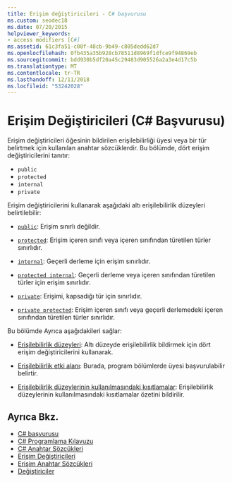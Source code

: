 ```yaml
---
title: Erişim değiştiricileri - C# başvurusu
ms.custom: seodec18
ms.date: 07/20/2015
helpviewer_keywords:
- access modifiers [C#]
ms.assetid: 61c3fa51-c00f-48cb-9b49-c805dedd62d7
ms.openlocfilehash: 0fb435a35b928cb78511d8969f1dfce9f94869eb
ms.sourcegitcommit: bdd930b5df20a45c29483d905526a2a3e4d17c5b
ms.translationtype: MT
ms.contentlocale: tr-TR
ms.lasthandoff: 12/11/2018
ms.locfileid: "53242028"
---
```

# <a name="access-modifiers-c-reference"></a>Erişim Değiştiricileri (C# Başvurusu)
Erişim değiştiricileri öğesinin bildirilen erişilebilirliği üyesi veya bir tür belirtmek için kullanılan anahtar sözcüklerdir. Bu bölümde, dört erişim değiştiricilerini tanıtır:  
  
-   `public`
-   `protected`
-   `internal`
-   `private`
  
 Erişim değiştiricilerini kullanarak aşağıdaki altı erişilebilirlik düzeyleri belirtilebilir:  
  
- [`public`](public.md): Erişim sınırlı değildir.  
  
- [`protected`](protected.md): Erişim içeren sınıfı veya içeren sınıfından türetilen türler sınırlıdır.  
  
- [`internal`](internal.md): Geçerli derleme için erişim sınırlıdır.  
  
- [`protected internal`](protected-internal.md): Geçerli derleme veya içeren sınıfından türetilen türler için erişim sınırlıdır.  
  
- [`private`](private.md): Erişimi, kapsadığı tür için sınırlıdır.  

- [`private protected`](private-protected.md): Erişim içeren sınıfı veya geçerli derlemedeki içeren sınıfından türetilen türler sınırlıdır.  
  
 Bu bölümde Ayrıca aşağıdakileri sağlar:  
  
-   [Erişilebilirlik düzeyleri](../../../csharp/language-reference/keywords/accessibility-levels.md): Altı düzeyde erişilebilirlik bildirmek için dört erişim değiştiricilerini kullanarak.  
  
-   [Erişilebilirlik etki alanı](../../../csharp/language-reference/keywords/accessibility-domain.md): Burada, program bölümlerde üyesi başvurulabilir belirtir.  
  
-   [Erişilebilirlik düzeylerinin kullanılmasındaki kısıtlamalar](../../../csharp/language-reference/keywords/restrictions-on-using-accessibility-levels.md): Erişilebilirlik düzeylerinin kullanılmasındaki kısıtlamalar özetini bildirilir.  
  
## <a name="see-also"></a>Ayrıca Bkz.  
- [C# başvurusu](../../../csharp/language-reference/index.md)  
- [C# Programlama Kılavuzu](../../../csharp/programming-guide/index.md)  
- [C# Anahtar Sözcükleri](../../../csharp/language-reference/keywords/index.md)  
- [Erişim Değiştiricileri](../../../csharp/programming-guide/classes-and-structs/access-modifiers.md)  
- [Erişim Anahtar Sözcükleri](../../../csharp/language-reference/keywords/access-keywords.md)  
- [Değiştiriciler](../../../csharp/language-reference/keywords/modifiers.md)
